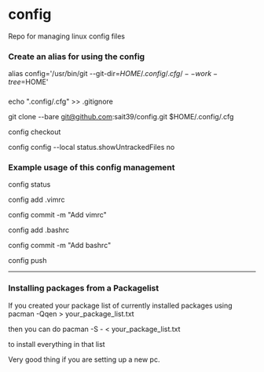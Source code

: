 # config
Repo for managing linux config files

### Create an alias for using the config

alias config='/usr/bin/git --git-dir=$HOME/.config/.cfg/ --work-tree=$HOME'

###

echo ".config/.cfg" >> .gitignore

git clone --bare git@github.com:sait39/config.git $HOME/.config/.cfg

config checkout

config config --local status.showUntrackedFiles no

### Example usage of this config management

config status

config add .vimrc

config commit -m "Add vimrc"

config add .bashrc

config commit -m "Add bashrc"

config push

---

### Installing packages from a Packagelist

If you created your package list of currently installed packages using
pacman -Qqen > your_package_list.txt

then you can do
pacman -S - < your_package_list.txt

to install everything in that list

Very good thing if you are setting up a new pc.
